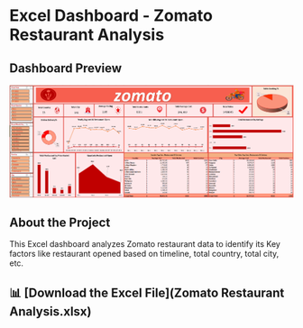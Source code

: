 # Excel Dashboard - Zomato Restaurant Analysis

## Dashboard Preview
![Dashboard Preview](Zomato-Restaurant-Analysis.png)

## About the Project
This Excel dashboard analyzes Zomato restaurant data to identify its Key factors like restaurant opened based on timeline, total country, total city, etc.

## 📊 [Download the Excel File](Zomato Restaurant Analysis.xlsx)
